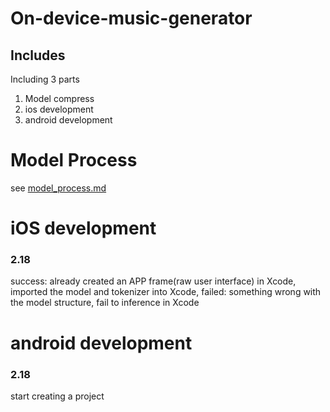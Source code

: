 # On-device-music-generator
## Includes
Including 3 parts
1. Model compress
2. ios development
3. android development

# Model Process
see [model_process.md](https://github.com/maxW2000/On-device-music-generator/blob/main/notes/model_process.md)

# iOS development
### 2.18 
success: already created an APP frame(raw user interface) in Xcode, imported the model and tokenizer into Xcode, 
failed: something wrong with the model structure, fail to inference in Xcode



# android development
### 2.18 
start creating a project
